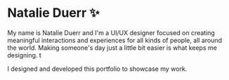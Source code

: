 # Natalie Duerr :sparkles:
My name is Natalie Duerr and I'm a UI/UX designer focused on creating meaningful interactions and experiences for all kinds of people, all around the world. Making someone's day just a little bit easier is what keeps me designing. t

I designed and developed this portfolio to showcase my work. 
